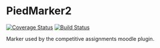 # PiedMarker2
[![Coverage Status](https://coveralls.io/repos/github/maniac22/PiedMarker2/badge.svg)](https://coveralls.io/github/maniac22/PiedMarker2)
[![Build Status](https://travis-ci.org/maniac22/PiedMarker2.svg?branch=master)](https://travis-ci.org/maniac22/PiedMarker2)

Marker used by the competitive assignments moodle plugin.
